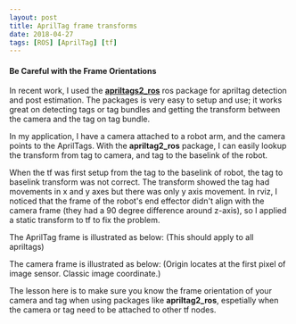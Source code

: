 ```yaml
---
layout: post
title: AprilTag frame transforms
date: 2018-04-27
tags: [ROS] [AprilTag] [tf]
---
```


#### Be Careful with the Frame Orientations

In recent work, I used the [**apriltags2_ros**](https://github.com/dmalyuta/apriltags2_ros) ros package for apriltag detection and post estimation. The packages is very easy to setup and use; it works great on detecting tags or tag bundles and getting the transform between the camera and the tag on tag bundle.

In my application, I have a camera attached to a robot arm, and the camera points to the AprilTags. With the **apriltag2_ros** package, I can easily lookup the transform from tag to camera, and tag to the baselink of the robot.

When the tf was first setup from the tag to the baselink of robot, the tag to baselink transform was not correct. The transform showed the tag had movements in x and y axes but there was only y axis movement. In rviz, I noticed that the frame of the robot's end effector didn't align with the camera frame (they had a 90 degree difference around z-axis), so I applied a static transform to tf to fix the problem.

The AprilTag frame is illustrated as below:
(This should apply to all apriltags)

The camera frame is illustrated as below:
(Origin locates at the first pixel of image sensor. Classic image coordinate.)


The lesson here is to make sure you know the frame orientation of your camera and tag when using packages like **apriltag2_ros**, espetially when the camera or tag need to be attached to other tf nodes.